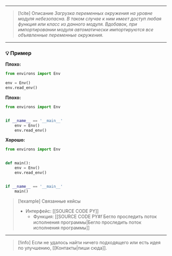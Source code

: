 ***

> [!cite] Описание
>_Загрузка переменных окружения на уровне модуля небезопасна. В таком случае к ним имеет доступ любая функция или класс из данного модуля. Вдобавок, при импортировании модуля автоматически импортируются все объявленные переменные окружения._

***
### 💡 Пример


**Плохо:**
```python
from environs import Env

env = Env()
env.read_env()
```

**Плохо:**
```python
from environs import Env


if __name__ == '__main__'
	env = Env()
	env.read_env()
```

**Хорошо:**
```python
from environs import Env


def main():
	env = Env()
	env.read_env()


if __name__ == '__main__'
	main()
```

> [!example] Связанные кейсы
>- Интерфейс: [[SOURCE CODE PY]]
>	- Функция: [[SOURCE CODE PY#𝑓 Бегло проследить поток исполнения программы|Бегло проследить поток исполнения программы]]

***

> [!info]
> Если не удалось найти ничего подходящего или есть идея по улучшению, [[Контакты|пиши сюда]].
